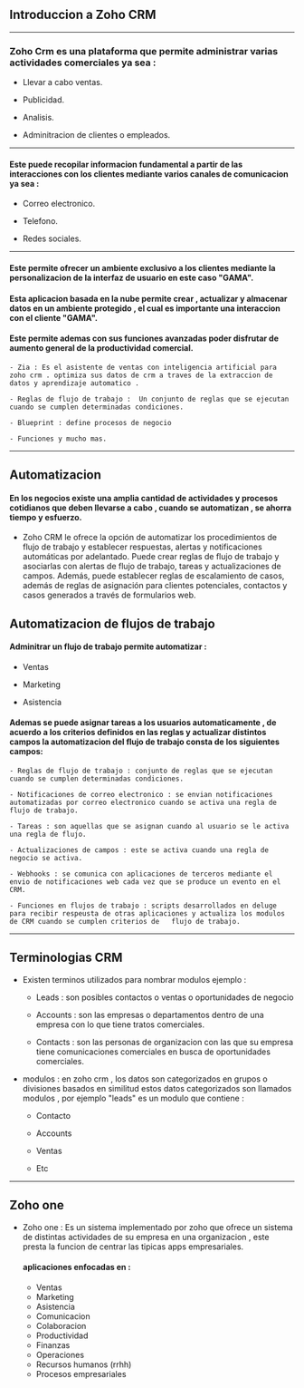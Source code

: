 ## Introduccion a Zoho CRM

---

### Zoho Crm es una plataforma que permite administrar varias actividades comerciales ya sea :

- Llevar a cabo ventas.

- Publicidad.

- Analisis.

- Adminitracion de clientes o empleados.

---

#### Este puede recopilar informacion fundamental a partir de las interacciones con los clientes mediante varios canales de comunicacion ya sea :

- Correo electronico.

- Telefono.

- Redes sociales.

---

#### Este permite ofrecer un ambiente exclusivo a los clientes mediante la personalizacion de la interfaz de usuario en este caso "GAMA".

#### Esta aplicacion basada en la nube permite crear , actualizar y almacenar datos en un ambiente protegido , el cual es importante una interaccion con el cliente "GAMA".

#### Este permite ademas con sus funciones avanzadas poder disfrutar de aumento general de la productividad comercial.

    - Zia : Es el asistente de ventas con inteligencia artificial para zoho crm . optimiza sus datos de crm a traves de la extraccion de datos y aprendizaje automatico .

    - Reglas de flujo de trabajo :  Un conjunto de reglas que se ejecutan cuando se cumplen determinadas condiciones.

    - Blueprint : define procesos de negocio

    - Funciones y mucho mas.

---

## Automatizacion

#### En los negocios existe una amplia cantidad de actividades y procesos cotidianos que deben llevarse a cabo , cuando se automatizan , se ahorra tiempo y esfuerzo.

- Zoho CRM le ofrece la opción de automatizar los procedimientos de flujo de trabajo y establecer respuestas, alertas y notificaciones automáticas por adelantado. Puede crear reglas de flujo de trabajo y asociarlas con alertas de flujo de trabajo, tareas y actualizaciones de campos. Además, puede establecer reglas de escalamiento de casos, además de reglas de asignación para clientes potenciales, contactos y casos generados a través de formularios web.

## Automatizacion de flujos de trabajo

#### Adminitrar un flujo de trabajo permite automatizar :

- Ventas

- Marketing

- Asistencia

#### Ademas se puede asignar tareas a los usuarios automaticamente , de acuerdo a los criterios definidos en las reglas y actualizar distintos campos la automatizacion del flujo de trabajo consta de los siguientes campos:

    - Reglas de flujo de trabajo : conjunto de reglas que se ejecutan cuando se cumplen determinadas condiciones.

    - Notificaciones de correo electronico : se envian notificaciones automatizadas por correo electronico cuando se activa una regla de flujo de trabajo.

    - Tareas : son aquellas que se asignan cuando al usuario se le activa una regla de flujo.

    - Actualizaciones de campos : este se activa cuando una regla de negocio se activa.

    - Webhooks : se comunica con aplicaciones de terceros mediante el envio de notificaciones web cada vez que se produce un evento en el CRM.

    - Funciones en flujos de trabajo : scripts desarrollados en deluge para recibir respeusta de otras aplicaciones y actualiza los modulos de CRM cuando se cumplen criterios de   flujo de trabajo.

---

## Terminologias CRM

- Existen terminos utilizados para nombrar modulos ejemplo :

    - Leads : son posibles contactos o ventas o oportunidades de negocio

    - Accounts : son las empresas o departamentos dentro de una empresa con lo que tiene tratos comerciales.

    - Contacts : son las personas de organizacion con las que su empresa tiene comunicaciones comerciales en busca de oportunidades comerciales.

- modulos : en zoho crm , los datos son categorizados en grupos o divisiones basados en similitud estos datos categorizados son llamados modulos , por ejemplo "leads" es un modulo que contiene :

    - Contacto 

    - Accounts 

    - Ventas 

    - Etc

---
## Zoho one

- Zoho one : Es un sistema implementado por zoho que ofrece un sistema de distintas actividades de su empresa en una organizacion , este presta la funcion de centrar las tipicas apps empresariales.

    #### aplicaciones enfocadas en : 

    - Ventas
    - Marketing
    - Asistencia
    - Comunicacion 
    - Colaboracion 
    - Productividad 
    - Finanzas 
    - Operaciones
    - Recursos humanos (rrhh)
    - Procesos empresariales 



